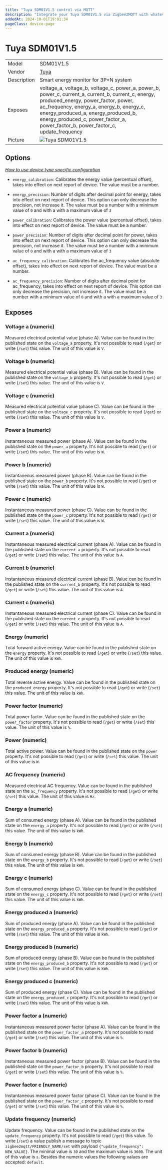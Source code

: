 ```yaml
---
title: "Tuya SDM01V1.5 control via MQTT"
description: "Integrate your Tuya SDM01V1.5 via Zigbee2MQTT with whatever smart home infrastructure you are using without the vendor's bridge or gateway."
addedAt: 2024-10-01T19:01:34
pageClass: device-page
---
```


<!-- !!!! -->
<!-- ATTENTION: This file is auto-generated through docgen! -->
<!-- You can only edit the "Notes"-Section between the two comment lines "Notes BEGIN" and "Notes END". -->
<!-- Do not use h1 or h2 heading within "## Notes"-Section. -->
<!-- !!!! -->

# Tuya SDM01V1.5

|     |     |
|-----|-----|
| Model | SDM01V1.5  |
| Vendor  | [Tuya](/supported-devices/#v=Tuya)  |
| Description | Smart energy monitor for 3P+N system |
| Exposes | voltage_a, voltage_b, voltage_c, power_a, power_b, power_c, current_a, current_b, current_c, energy, produced_energy, power_factor, power, ac_frequency, energy_a, energy_b, energy_c, energy_produced_a, energy_produced_b, energy_produced_c, power_factor_a, power_factor_b, power_factor_c, update_frequency |
| Picture | ![Tuya SDM01V1.5](https://www.zigbee2mqtt.io/images/devices/SDM01V1.5.png) |


<!-- Notes BEGIN: You can edit here. Add "## Notes" headline if not already present. -->


<!-- Notes END: Do not edit below this line -->



## Options
*[How to use device type specific configuration](../guide/configuration/devices-groups.md#specific-device-options)*

* `energy_calibration`: Calibrates the energy value (percentual offset), takes into effect on next report of device. The value must be a number.

* `energy_precision`: Number of digits after decimal point for energy, takes into effect on next report of device. This option can only decrease the precision, not increase it. The value must be a number with a minimum value of `0` and with a with a maximum value of `3`

* `power_calibration`: Calibrates the power value (percentual offset), takes into effect on next report of device. The value must be a number.

* `power_precision`: Number of digits after decimal point for power, takes into effect on next report of device. This option can only decrease the precision, not increase it. The value must be a number with a minimum value of `0` and with a with a maximum value of `3`

* `ac_frequency_calibration`: Calibrates the ac_frequency value (absolute offset), takes into effect on next report of device. The value must be a number.

* `ac_frequency_precision`: Number of digits after decimal point for ac_frequency, takes into effect on next report of device. This option can only decrease the precision, not increase it. The value must be a number with a minimum value of `0` and with a with a maximum value of `3`


## Exposes

### Voltage a (numeric)
Measured electrical potential value (phase A).
Value can be found in the published state on the `voltage_a` property.
It's not possible to read (`/get`) or write (`/set`) this value.
The unit of this value is `V`.

### Voltage b (numeric)
Measured electrical potential value (phase B).
Value can be found in the published state on the `voltage_b` property.
It's not possible to read (`/get`) or write (`/set`) this value.
The unit of this value is `V`.

### Voltage c (numeric)
Measured electrical potential value (phase C).
Value can be found in the published state on the `voltage_c` property.
It's not possible to read (`/get`) or write (`/set`) this value.
The unit of this value is `V`.

### Power a (numeric)
Instantaneous measured power (phase A).
Value can be found in the published state on the `power_a` property.
It's not possible to read (`/get`) or write (`/set`) this value.
The unit of this value is `W`.

### Power b (numeric)
Instantaneous measured power (phase B).
Value can be found in the published state on the `power_b` property.
It's not possible to read (`/get`) or write (`/set`) this value.
The unit of this value is `W`.

### Power c (numeric)
Instantaneous measured power (phase C).
Value can be found in the published state on the `power_c` property.
It's not possible to read (`/get`) or write (`/set`) this value.
The unit of this value is `W`.

### Current a (numeric)
Instantaneous measured electrical current (phase A).
Value can be found in the published state on the `current_a` property.
It's not possible to read (`/get`) or write (`/set`) this value.
The unit of this value is `A`.

### Current b (numeric)
Instantaneous measured electrical current (phase B).
Value can be found in the published state on the `current_b` property.
It's not possible to read (`/get`) or write (`/set`) this value.
The unit of this value is `A`.

### Current c (numeric)
Instantaneous measured electrical current (phase C).
Value can be found in the published state on the `current_c` property.
It's not possible to read (`/get`) or write (`/set`) this value.
The unit of this value is `A`.

### Energy (numeric)
Total forward active energy.
Value can be found in the published state on the `energy` property.
It's not possible to read (`/get`) or write (`/set`) this value.
The unit of this value is `kWh`.

### Produced energy (numeric)
Total reverse active energy.
Value can be found in the published state on the `produced_energy` property.
It's not possible to read (`/get`) or write (`/set`) this value.
The unit of this value is `kWh`.

### Power factor (numeric)
Total power factor.
Value can be found in the published state on the `power_factor` property.
It's not possible to read (`/get`) or write (`/set`) this value.
The unit of this value is `%`.

### Power (numeric)
Total active power.
Value can be found in the published state on the `power` property.
It's not possible to read (`/get`) or write (`/set`) this value.
The unit of this value is `W`.

### AC frequency (numeric)
Measured electrical AC frequency.
Value can be found in the published state on the `ac_frequency` property.
It's not possible to read (`/get`) or write (`/set`) this value.
The unit of this value is `Hz`.

### Energy a (numeric)
Sum of consumed energy (phase A).
Value can be found in the published state on the `energy_a` property.
It's not possible to read (`/get`) or write (`/set`) this value.
The unit of this value is `kWh`.

### Energy b (numeric)
Sum of consumed energy (phase B).
Value can be found in the published state on the `energy_b` property.
It's not possible to read (`/get`) or write (`/set`) this value.
The unit of this value is `kWh`.

### Energy c (numeric)
Sum of consumed energy (phase C).
Value can be found in the published state on the `energy_c` property.
It's not possible to read (`/get`) or write (`/set`) this value.
The unit of this value is `kWh`.

### Energy produced a (numeric)
Sum of produced energy (phase A).
Value can be found in the published state on the `energy_produced_a` property.
It's not possible to read (`/get`) or write (`/set`) this value.
The unit of this value is `kWh`.

### Energy produced b (numeric)
Sum of produced energy (phase B).
Value can be found in the published state on the `energy_produced_b` property.
It's not possible to read (`/get`) or write (`/set`) this value.
The unit of this value is `kWh`.

### Energy produced c (numeric)
Sum of produced energy (phase C).
Value can be found in the published state on the `energy_produced_c` property.
It's not possible to read (`/get`) or write (`/set`) this value.
The unit of this value is `kWh`.

### Power factor a (numeric)
Instantaneous measured power factor (phase A).
Value can be found in the published state on the `power_factor_a` property.
It's not possible to read (`/get`) or write (`/set`) this value.
The unit of this value is `%`.

### Power factor b (numeric)
Instantaneous measured power factor (phase B).
Value can be found in the published state on the `power_factor_b` property.
It's not possible to read (`/get`) or write (`/set`) this value.
The unit of this value is `%`.

### Power factor c (numeric)
Instantaneous measured power factor (phase C).
Value can be found in the published state on the `power_factor_c` property.
It's not possible to read (`/get`) or write (`/set`) this value.
The unit of this value is `%`.

### Update frequency (numeric)
Update frequency.
Value can be found in the published state on the `update_frequency` property.
It's not possible to read (`/get`) this value.
To write (`/set`) a value publish a message to topic `zigbee2mqtt/FRIENDLY_NAME/set` with payload `{"update_frequency": NEW_VALUE}`.
The minimal value is `30` and the maximum value is `3600`.
The unit of this value is `s`.
Besides the numeric values the following values are accepted: `default`.

